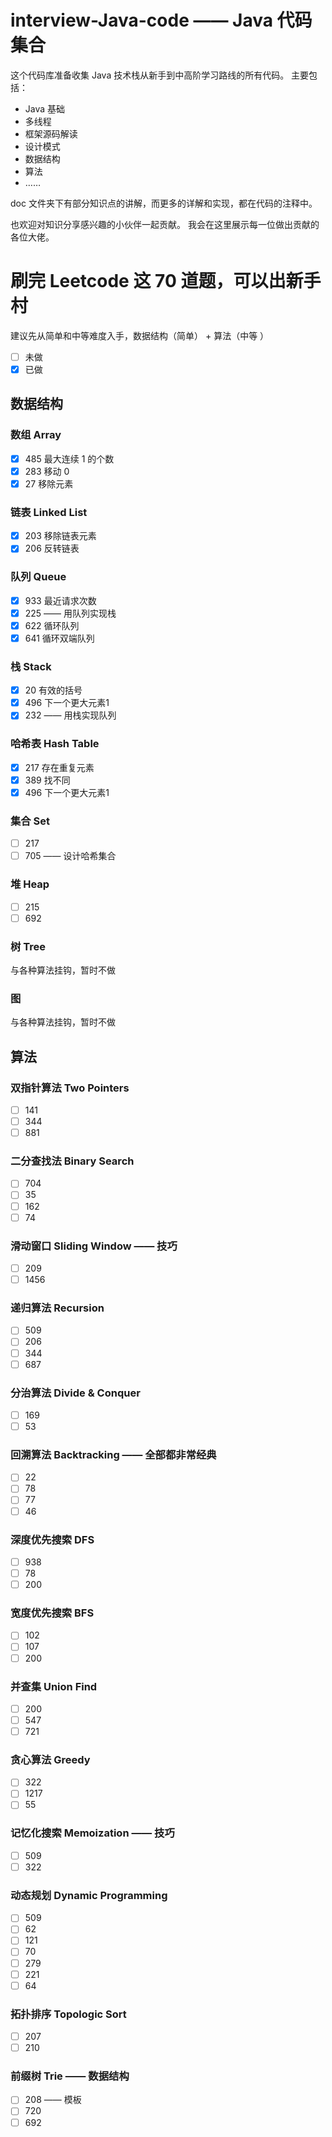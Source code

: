 # interview-Java-code —— Java 代码集合

这个代码库准备收集 Java 技术栈从新手到中高阶学习路线的所有代码。 主要包括：

- Java 基础
- 多线程
- 框架源码解读
- 设计模式
- 数据结构
- 算法
- ……

doc 文件夹下有部分知识点的讲解，而更多的详解和实现，都在代码的注释中。

也欢迎对知识分享感兴趣的小伙伴一起贡献。 我会在这里展示每一位做出贡献的各位大佬。

# 刷完 Leetcode 这 70 道题，可以出新手村

建议先从简单和中等难度入手，数据结构（简单） + 算法（中等 ）

- [ ] 未做
- [x] 已做

## 数据结构

### 数组 Array

- [x] 485 最大连续 1 的个数
- [x] 283 移动 0
- [x] 27 移除元素

### 链表 Linked List

- [x] 203 移除链表元素
- [x] 206 反转链表

### 队列 Queue

- [x] 933 最近请求次数
- [x] 225 —— 用队列实现栈
- [x] 622 循环队列
- [x] 641 循环双端队列

### 栈 Stack

- [x] 20 有效的括号
- [x] 496 下一个更大元素1
- [x] 232 —— 用栈实现队列

### 哈希表 Hash Table

- [x] 217 存在重复元素
- [x] 389 找不同
- [x] 496 下一个更大元素1

### 集合 Set

- [ ] 217
- [ ] 705 —— 设计哈希集合

### 堆 Heap

- [ ] 215
- [ ] 692

### 树 Tree

与各种算法挂钩，暂时不做

### 图

与各种算法挂钩，暂时不做

## 算法

### 双指针算法 Two Pointers

- [ ] 141
- [ ] 344
- [ ] 881

### 二分查找法 Binary Search

- [ ] 704
- [ ] 35
- [ ] 162
- [ ] 74

### 滑动窗口 Sliding Window —— 技巧

- [ ] 209
- [ ] 1456

### 递归算法 Recursion

- [ ] 509
- [ ] 206
- [ ] 344
- [ ] 687

### 分治算法 Divide & Conquer

- [ ] 169
- [ ] 53

### 回溯算法 Backtracking —— 全部都非常经典

- [ ] 22
- [ ] 78
- [ ] 77
- [ ] 46

### 深度优先搜索 DFS

- [ ] 938
- [ ] 78
- [ ] 200

### 宽度优先搜索 BFS

- [ ] 102
- [ ] 107
- [ ] 200

### 并查集 Union Find

- [ ] 200
- [ ] 547
- [ ] 721

### 贪心算法 Greedy

- [ ] 322
- [ ] 1217
- [ ] 55

### 记忆化搜索 Memoization —— 技巧

- [ ] 509
- [ ] 322

### 动态规划 Dynamic Programming

- [ ] 509
- [ ] 62
- [ ] 121
- [ ] 70
- [ ] 279
- [ ] 221
- [ ] 64

### 拓扑排序 Topologic Sort

- [ ] 207
- [ ] 210

### 前缀树 Trie —— 数据结构

- [ ] 208 —— 模板
- [ ] 720
- [ ] 692
